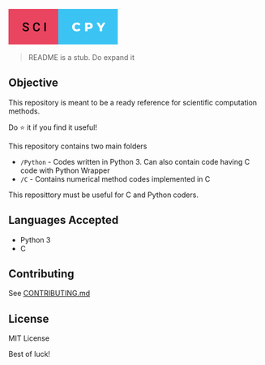 ![Sci-Cpy Logo](assets/logo/sci-cpy.svg)
> README is a stub. Do expand it

## Objective
This repository is meant to be a ready reference for scientific computation methods.

Do ⭐ it if you find it useful!

This repository contains two main folders
* `/Python` - Codes written in Python 3. Can also contain code having C code with Python Wrapper
* `/C` - Contains numerical method codes implemented in C

This reposittory must be useful for C and Python coders.

## Languages Accepted
* Python 3
* C

## Contributing
See [CONTRIBUTING.md](./CONTRIBUTING.md)

## License
MIT License

Best of luck!
